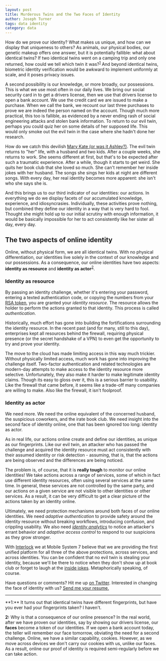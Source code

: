 ```yaml
---
layout: post
title: Murderous Twins and the Two Faces of Identity
author: Joseph Turner
tags: data identity
category: data
---
```


How do we prove our identity? What makes us unique, and how can we
display that uniqueness to others? As animals, our physical bodies, our
genetic makeup offers one answer, but it is potentially
fallible: what about identical twins?  If two identical twins went on a
camping trip and only one returned, how could we tell which twin it
was?<sup><a href="#1">1</a></sup>
And beyond identical twins,
biometric identity verification would be awkward to implement uniformly
at scale, and it poses privacy issues.

A second possibility is our knowledge, or more broadly, our possessions.
This is what we use most often in our daily lives. We bring our social
security card in to get a drivers license, then we use that drivers
license to open a bank account. We use the credit card we are issued to
make a purchase. When we call the bank, we
recount our last three purchases to prove we are indeed the person named
on the account. Though much more practical, this too is fallible, as evidenced by a never ending rash
of social engineering attacks and stolen bank information. To return to
our evil twin, perhaps you could quiz her on some details of her
supposed life.
This would only smoke out the evil twin in the case where she hadn't
done her research.

How do we catch this devilish [Mary Kate (or was it Ashley?)](https://www.youtube.com/watch?v=CJEoASUMZbI).
The evil twin returns to "her" life,
with a husband and two kids. After a couple weeks, she returns to work.
She seems different at first, but that's to be expected after such a
traumatic experience. After a while, though it starts to get weird. She
quits her book club that she loved so much. She can't remember her
inside jokes with her husband. The songs she sings her kids at night are
different songs. With every day, her real identity becomes more apparent: she
isn't who she says she is.

And this brings us to our third indicator of our identities: our
actions. In everything we do we display facets of our accumulated
knowledge, experience, and idiosyncrasies. Individually, these
activities prove nothing, but combined they define our identity in a way
that is very hard to fool. Thought she might hold up to our initial
scrutiny with enough information, it would be basically impossible for
her to act consistently like her sister all day, every day.

## The two aspects of online identity

Online, without physical form, we are all identical twins. With no
physical differentiation, our
identities live solely in the context of our knowledge and our
possessions. As a consequence, our online identities have two aspects:
**identity as resource** and **identity as actor**<sup><a href="#2">2</a></sup>.

### Identity as resource

By passing an identity challenge, whether it's entering your password,
entering a texted authentication code, or copying the numbers from your [RSA
token](http://www.emc.com/security/rsa-securid.htm),
you are granted your *identity resource*. The resource allows the
holder to perform the actions granted to that identity. This process is
called *authentication*.

Historically,
much effort has gone into building the fortifications surrounding the
identity resource. In the recent past (and for many, still to this day), enterprises kept all resources
behind the firewall, requiring physical presence (or the secret handshake
of a VPN) to even get the opportunity to try and prove your identity.

The move to the cloud has made limiting access in this way much trickier.
Without physically limited access, much work has gone into improving the challenge
itself. Two-factor authentication and related technologies are modern-day
attempts to make access to the identity resource more selective.
Unfortunately, they also make it harder to make legitimate identity
claims. Though its easy to gloss over it, this is a serious barrier to
usability. Like the firewall that came before, it seems like a trade-off many companies are
willing to make. Also like the firewall, it isn't foolproof.

### Identity as actor

We need more. We need the online equivalent of the concerned
husband, the suspicious coworkers, and the irate book club. We need
insight into the
second face of identity online, one that has been ignored too long: identity as
actor. 

As in real life, our actions online create and define our identities, as
unique as our fingerprints. Like our evil twin, 
an attacker who has
passed the challenge and acquired the identity resource must act
consistently with their assumed identity or risk detection - assuming,
that is, that the actions are being observed and the differences are
being noticed.

The problem is, of course, that it is **really tough** to monitor our online
identities! We take actions across a range of services, some of which in
fact use different identity resources, often using several services at
the same time. In general, these services are not controlled by the same
party, and our actions on a given service are not visible to other identities or other services.
As a result, it can be very difficult to get a clear picture of the
actions taken by an identity online.

Ultimately, we need protection mechanisms around both faces of our
online identities. We need *adaptive authentication* to provide safety
around the identity resource without breaking workflows, introducing
confusion, and crippling usability. We also need *[identity
analytics](/blog/post/identity-analytics/)* to notice an attacker's
errant behavior and *adaptive access control* to respond to our suspicions as
they grow stronger.

With [Interlock](http://www.mobilesystem7.com/interlock/) we at Mobile System 7
believe that we are providing the
first unified platform for all three of the above protections, across
services, and across identities. You can be confident
that no evil twin is stealing your identity, because we'll be there to notice
when they don't show up at book club or forget to laugh at the [inside jokes](http://rationalmale.files.wordpress.com/2011/09/doitlive.jpeg).
Metaphorically speaking, of
course.

Have questions or comments? Hit me up [on
Twitter](https://twitter.com/josephturnip). Interested in changing the
face of identity with us? [Send me your
resume.](mailto:turner@mobilesystem7.com)

<hr />
<a name="1"></a>**1:** It turns out that identical twins have different fingerprints, but have
you ever had your fingerprints taken? I haven't.

<a name="2"></a>**2:** Why is that a consequence of our online presence?
In the real world, after we have proven our identities, say by showing
our drivers license, our **faces** become a token of our identities. If
we open a bank account today, the teller will remember our face
tomorrow, obviating the need for a second challenge. Online, we have a
similar capability, cookies. However, as we move across devices we don't
carry our cookies with us, unlike our faces. As a result, online
our proof of identity is required semi-regularly before we can take
action.
